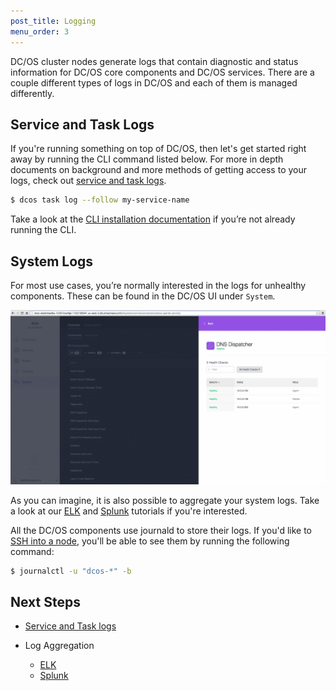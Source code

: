 ```yaml
---
post_title: Logging
menu_order: 3
---
```


DC/OS cluster nodes generate logs that contain diagnostic and status information for DC/OS core components and DC/OS services. There are a couple different types of logs in DC/OS and each of them is managed differently.

## Service and Task Logs

If you're running something on top of DC/OS, then let's get started right away by running the CLI command listed below. For more in depth documents on background and more methods of getting access to your logs, check out [service and task logs][1].

```bash
$ dcos task log --follow my-service-name
```

Take a look at the [CLI installation documentation][2] if you’re not already running the CLI.

## System Logs

For most use cases, you’re normally interested in the logs for unhealthy components. These can be found in the DC/OS UI under `System`.

![system health](img/ui-system-health-logging.gif)

As you can imagine, it is also possible to aggregate your system logs. Take a look at our [ELK][3] and [Splunk][4] tutorials if you're interested.

All the DC/OS components use journald to store their logs. If you'd like to [SSH into a node][5], you'll be able to see them by running the following command:

```bash
$ journalctl -u "dcos-*" -b
```

## Next Steps

- [Service and Task logs][1]
- Log Aggregation

    - [ELK][3]
    - [Splunk][4]

[1]: service-logs/
[2]: /docs/1.7/usage/cli/install/
[3]: elk/
[4]: splunk/
[5]: ../sshcluster/

